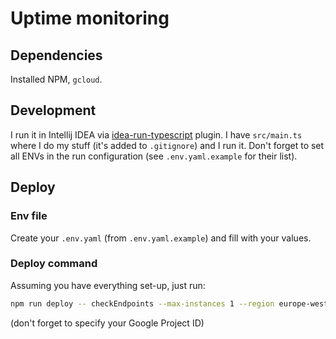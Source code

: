 # Uptime monitoring

## Dependencies

Installed NPM, `gcloud`.

## Development

I run it in Intellij IDEA via [idea-run-typescript](https://github.com/bluelovers/idea-run-typescript) plugin. I have `src/main.ts` where I
do my stuff (it's added to `.gitignore`) and I run it. Don't forget to set all ENVs in the run configuration (see `.env.yaml.example` for
their list).

## Deploy

### Env file

Create your `.env.yaml` (from `.env.yaml.example`) and fill with your values.

### Deploy command

Assuming you have everything set-up, just run:

```bash
npm run deploy -- checkEndpoints --max-instances 1 --region europe-west3 --project GOOGLEPROJECT
```

(don't forget to specify your Google Project ID)
